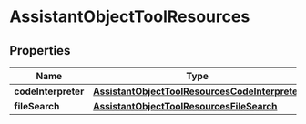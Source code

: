 
# AssistantObjectToolResources

## Properties
| Name | Type | Description | Notes |
| ------------ | ------------- | ------------- | ------------- |
| **codeInterpreter** | [**AssistantObjectToolResourcesCodeInterpreter**](AssistantObjectToolResourcesCodeInterpreter.md) |  |  [optional] |
| **fileSearch** | [**AssistantObjectToolResourcesFileSearch**](AssistantObjectToolResourcesFileSearch.md) |  |  [optional] |



